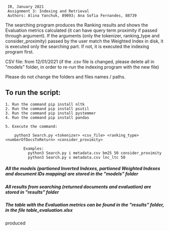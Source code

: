      IR, January 2021
     Assignment 3: Indexing and Retrieval
     Authors: Alina Yanchuk, 89093; Ana Sofia Fernandes, 88739


The searching program produces the Ranking results and shows the Evaluation metrics calculated (it can have query term proximity if passed through argument). If the arguments (only the tokenizer, ranking_type and consider_proximity) passed by the user match the Weighted Index in disk, it is executed only the searching part. If not, it is executed the indexing program first. 

CSV file: from 12/01/2021 (if the .csv file is changed, please delete all in "models" folder, in order to re-run the indexing program with the new file)

Please do not change the folders and files names / paths.


## To run the script:

    1. Run the command pip install nltk
    2. Run the command pip install psutil
    3. Run the command pip install pystemmer
    4. Run the command pip install pandas
    
    5. Execute the command:    

        python3 Search.py <tokenizer> <csv_file> <ranking_type> <numberOfDocsToReturn> <consider_proximity>

            Examples: 
              python3 Search.py i metadata.csv bm25 50 consider_proximity
              python3 Search.py s metadata.csv lnc_ltc 50    


##### All the models (partioned Inverted Indexes, partioned Weighted Indexes and document IDs mapping) are stored in the "models" folder             
##### All results from searching (returned documents and evaluation) are stored in "results" folder

##### The table with the Evaluation metrics can be found in the "results" folder, in the file table_evaluation.xlsx
produced
